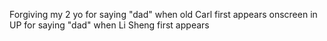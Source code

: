 Forgiving my 2 yo for saying "dad" when old Carl first appears onscreen in UP for saying "dad" when Li Sheng first appears

